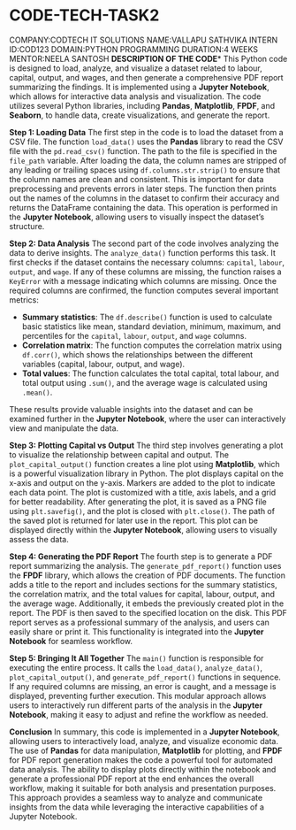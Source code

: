 # CODE-TECH-TASK2
COMPANY:CODTECH IT SOLUTIONS
NAME:VALLAPU SATHVIKA
INTERN ID:COD123
DOMAIN:PYTHON PROGRAMMING
DURATION:4 WEEKS
MENTOR:NEELA SANTOSH
**DESCRIPTION OF THE CODE***
This Python code is designed to load, analyze, and visualize a dataset related to labour, capital, output, and wages, and then generate a comprehensive PDF report summarizing the findings. It is implemented using a **Jupyter Notebook**, which allows for interactive data analysis and visualization. The code utilizes several Python libraries, including **Pandas**, **Matplotlib**, **FPDF**, and **Seaborn**, to handle data, create visualizations, and generate the report.

 **Step 1: Loading Data**
The first step in the code is to load the dataset from a CSV file. The function `load_data()` uses the **Pandas** library to read the CSV file with the `pd.read_csv()` function. The path to the file is specified in the `file_path` variable. After loading the data, the column names are stripped of any leading or trailing spaces using `df.columns.str.strip()` to ensure that the column names are clean and consistent. This is important for data preprocessing and prevents errors in later steps. The function then prints out the names of the columns in the dataset to confirm their accuracy and returns the DataFrame containing the data. This operation is performed in the **Jupyter Notebook**, allowing users to visually inspect the dataset’s structure.

 **Step 2: Data Analysis**
The second part of the code involves analyzing the data to derive insights. The `analyze_data()` function performs this task. It first checks if the dataset contains the necessary columns: `capital`, `labour`, `output`, and `wage`. If any of these columns are missing, the function raises a `KeyError` with a message indicating which columns are missing. Once the required columns are confirmed, the function computes several important metrics:
- **Summary statistics**: The `df.describe()` function is used to calculate basic statistics like mean, standard deviation, minimum, maximum, and percentiles for the `capital`, `labour`, `output`, and `wage` columns.
- **Correlation matrix**: The function computes the correlation matrix using `df.corr()`, which shows the relationships between the different variables (capital, labour, output, and wage).
- **Total values**: The function calculates the total capital, total labour, and total output using `.sum()`, and the average wage is calculated using `.mean()`.

These results provide valuable insights into the dataset and can be examined further in the **Jupyter Notebook**, where the user can interactively view and manipulate the data.

 **Step 3: Plotting Capital vs Output**
The third step involves generating a plot to visualize the relationship between capital and output. The `plot_capital_output()` function creates a line plot using **Matplotlib**, which is a powerful visualization library in Python. The plot displays capital on the x-axis and output on the y-axis. Markers are added to the plot to indicate each data point. The plot is customized with a title, axis labels, and a grid for better readability. After generating the plot, it is saved as a PNG file using `plt.savefig()`, and the plot is closed with `plt.close()`. The path of the saved plot is returned for later use in the report. This plot can be displayed directly within the **Jupyter Notebook**, allowing users to visually assess the data.

 **Step 4: Generating the PDF Report**
The fourth step is to generate a PDF report summarizing the analysis. The `generate_pdf_report()` function uses the **FPDF** library, which allows the creation of PDF documents. The function adds a title to the report and includes sections for the summary statistics, the correlation matrix, and the total values for capital, labour, output, and the average wage. Additionally, it embeds the previously created plot in the report. The PDF is then saved to the specified location on the disk. This PDF report serves as a professional summary of the analysis, and users can easily share or print it. This functionality is integrated into the **Jupyter Notebook** for seamless workflow.

 **Step 5: Bringing It All Together**
The `main()` function is responsible for executing the entire process. It calls the `load_data()`, `analyze_data()`, `plot_capital_output()`, and `generate_pdf_report()` functions in sequence. If any required columns are missing, an error is caught, and a message is displayed, preventing further execution. This modular approach allows users to interactively run different parts of the analysis in the **Jupyter Notebook**, making it easy to adjust and refine the workflow as needed.

 **Conclusion**
In summary, this code is implemented in a **Jupyter Notebook**, allowing users to interactively load, analyze, and visualize economic data. The use of **Pandas** for data manipulation, **Matplotlib** for plotting, and **FPDF** for PDF report generation makes the code a powerful tool for automated data analysis. The ability to display plots directly within the notebook and generate a professional PDF report at the end enhances the overall workflow, making it suitable for both analysis and presentation purposes. This approach provides a seamless way to analyze and communicate insights from the data while leveraging the interactive capabilities of a Jupyter Notebook.
